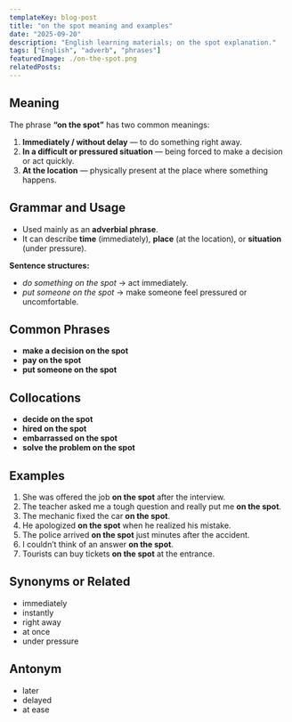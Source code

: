 ```yaml
---
templateKey: blog-post
title: "on the spot meaning and examples"
date: "2025-09-20"
description: "English learning materials; on the spot explanation."
tags: ["English", "adverb", "phrases"]
featuredImage: ./on-the-spot.png
relatedPosts:
---
```


## Meaning

The phrase **“on the spot”** has two common meanings:

1. **Immediately / without delay** — to do something right away.
2. **In a difficult or pressured situation** — being forced to make a decision or act quickly.
3. **At the location** — physically present at the place where something happens.

## Grammar and Usage

- Used mainly as an **adverbial phrase**.
- It can describe **time** (immediately), **place** (at the location), or **situation** (under pressure).

**Sentence structures:**

- _do something on the spot_ → act immediately.
- _put someone on the spot_ → make someone feel pressured or uncomfortable.

## Common Phrases

- **make a decision on the spot**
- **pay on the spot**
- **put someone on the spot**

## Collocations

- **decide on the spot**
- **hired on the spot**
- **embarrassed on the spot**
- **solve the problem on the spot**

## Examples

1. She was offered the job **on the spot** after the interview.
2. The teacher asked me a tough question and really put me **on the spot**.
3. The mechanic fixed the car **on the spot**.
4. He apologized **on the spot** when he realized his mistake.
5. The police arrived **on the spot** just minutes after the accident.
6. I couldn’t think of an answer **on the spot**.
7. Tourists can buy tickets **on the spot** at the entrance.

## Synonyms or Related

- immediately
- instantly
- right away
- at once
- under pressure

## Antonym

- later
- delayed
- at ease

